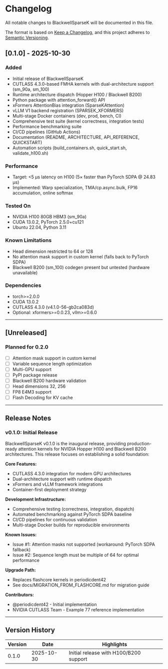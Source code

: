 # Changelog

All notable changes to BlackwellSparseK will be documented in this file.

The format is based on [Keep a Changelog](https://keepachangelog.com/en/1.0.0/),
and this project adheres to [Semantic Versioning](https://semver.org/spec/v2.0.0.html).

## [0.1.0] - 2025-10-30

### Added
- Initial release of BlackwellSparseK
- CUTLASS 4.3.0-based FMHA kernels with dual-architecture support (sm_90a, sm_100)
- Runtime architecture dispatch (Hopper H100 / Blackwell B200)
- Python package with attention_forward() API
- xFormers AttentionBias integration (SparseKAttention)
- vLLM V1 backend registration (SPARSEK_XFORMERS)
- Multi-stage Docker containers (dev, prod, bench, CI)
- Comprehensive test suite (kernel correctness, integration tests)
- Performance benchmarking suite
- CI/CD pipelines (GitHub Actions)
- Documentation (README, ARCHITECTURE, API_REFERENCE, QUICKSTART)
- Automation scripts (build_containers.sh, quick_start.sh, validate_h100.sh)

### Performance
- Target: <5 μs latency on H100 (5× faster than PyTorch SDPA @ 24.83 μs)
- Implemented: Warp specialization, TMA/cp.async.bulk, FP16 accumulation, online softmax

### Tested On
- NVIDIA H100 80GB HBM3 (sm_90a)
- CUDA 13.0.2, PyTorch 2.5.0+cu121
- Ubuntu 22.04, Python 3.11

### Known Limitations
- Head dimension restricted to 64 or 128
- No attention mask support in custom kernel (falls back to PyTorch SDPA)
- Blackwell B200 (sm_100) codegen present but untested (hardware unavailable)

### Dependencies
- torch>=2.0.0
- CUDA 13.0.2
- CUTLASS 4.3.0 (v4.1.0-56-gb2ca083d)
- Optional: xformers>=0.0.23, vllm>=0.6.0

---

## [Unreleased]

### Planned for 0.2.0
- [ ] Attention mask support in custom kernel
- [ ] Variable sequence length optimization
- [ ] Multi-GPU support
- [ ] PyPI package release
- [ ] Blackwell B200 hardware validation
- [ ] Head dimensions 32, 256
- [ ] FP8 E4M3 support
- [ ] Flash Decoding for KV cache

---

## Release Notes

### v0.1.0: Initial Release

BlackwellSparseK v0.1.0 is the inaugural release, providing production-ready attention kernels for NVIDIA Hopper H100 and Blackwell B200 architectures. This release focuses on establishing a solid foundation:

**Core Features:**
- CUTLASS 4.3.0 integration for modern GPU architectures
- Dual-architecture support with runtime dispatch
- xFormers and vLLM framework integrations
- Container-first deployment strategy

**Development Infrastructure:**
- Comprehensive testing (correctness, integration, dispatch)
- Automated benchmarking against PyTorch SDPA baseline
- CI/CD pipelines for continuous validation
- Multi-stage Docker builds for reproducible environments

**Known Issues:**
- Issue #1: Attention masks not supported (workaround: PyTorch SDPA fallback)
- Issue #2: Sequence length must be multiple of 64 for optimal performance

**Upgrade Path:**
- Replaces flashcore kernels in periodicdent42
- See docs/MIGRATION_FROM_FLASHCORE.md for migration guide

**Contributors:**
- @periodicdent42 - Initial implementation
- NVIDIA CUTLASS Team - Example 77 reference implementation

---

## Version History

| Version | Date       | Highlights |
|---------|------------|------------|
| 0.1.0   | 2025-10-30 | Initial release with H100/B200 support |


